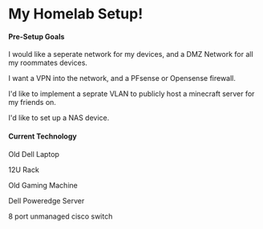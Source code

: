 <h1>My Homelab Setup!</h1>
<h4>Pre-Setup Goals</h4>
<p>I would like a seperate network for my devices, and a DMZ Network for all my roommates devices.</p>
<p>I want a VPN into the network, and a PFsense or Opensense firewall.</p>
<p>I'd like to implement a seprate VLAN to publicly host a minecraft server for my friends on.</p>
<p>I'd like to set up a NAS device.</p>
<h4>Current Technology</h4>
<p>Old Dell Laptop</p>
<p>12U Rack</p>
<p>Old Gaming Machine</p>
<p>Dell Poweredge Server</p>
<p>8 port unmanaged cisco switch</p>
